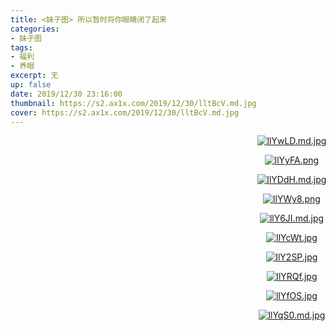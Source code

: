 ```yaml
---
title: <妹子图> 所以暂时将你眼睛闭了起来
categories:
- 妹子图
tags: 
- 福利
- 养眼
excerpt: 无
up: false
date: 2019/12/30 23:16:00
thumbnail: https://s2.ax1x.com/2019/12/30/lltBcV.md.jpg
cover: https://s2.ax1x.com/2019/12/30/lltBcV.md.jpg
---
```

  <div align="center" style="width:900px">

[![llYwLD.md.jpg](https://s2.ax1x.com/2019/12/30/llYwLD.md.jpg)](https://imgchr.com/i/llYwLD)

[![llYyFA.png](https://s2.ax1x.com/2019/12/30/llYyFA.png)](https://imgchr.com/i/llYyFA)

[![llYDdH.md.jpg](https://s2.ax1x.com/2019/12/30/llYDdH.md.jpg)](https://imgchr.com/i/llYDdH)

[![llYWy8.png](https://s2.ax1x.com/2019/12/30/llYWy8.png)](https://imgchr.com/i/llYWy8)

[![llY6JI.md.jpg](https://s2.ax1x.com/2019/12/30/llY6JI.md.jpg)](https://imgchr.com/i/llY6JI)

[![llYcWt.jpg](https://s2.ax1x.com/2019/12/30/llYcWt.jpg)](https://imgchr.com/i/llYcWt)

[![llY2SP.jpg](https://s2.ax1x.com/2019/12/30/llY2SP.jpg)](https://imgchr.com/i/llY2SP)

[![llYRQf.jpg](https://s2.ax1x.com/2019/12/30/llYRQf.jpg)](https://imgchr.com/i/llYRQf)

[![llYfOS.jpg](https://s2.ax1x.com/2019/12/30/llYfOS.jpg)](https://imgchr.com/i/llYfOS)

[![llYqS0.md.jpg](https://s2.ax1x.com/2019/12/30/llYqS0.md.jpg)](https://imgchr.com/i/llYqS0)

  </div>
